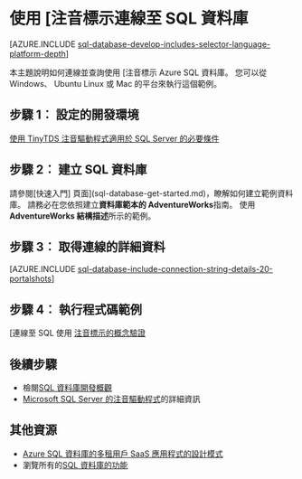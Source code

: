 <properties
    pageTitle="使用 [注音標示連線至 SQL 資料庫 |Microsoft Azure"
    description="讓您可以連線至 Azure SQL 資料庫執行並列文字的程式碼範例。"
    services="sql-database"
    documentationCenter=""
    authors="ajlam"
    manager="jhubbard"
    editor=""/>


<tags
    ms.service="sql-database"
    ms.workload="drivers"
    ms.tgt_pltfrm="na"
    ms.devlang="ruby"
    ms.topic="article"
    ms.date="10/03/2016"
    ms.author="andrela"/>


# <a name="connect-to-sql-database-by-using-ruby"></a>使用 [注音標示連線至 SQL 資料庫 

[AZURE.INCLUDE [sql-database-develop-includes-selector-language-platform-depth](../../includes/sql-database-develop-includes-selector-language-platform-depth.md)] 

本主題說明如何連線並查詢使用 [注音標示 Azure SQL 資料庫。 您可以從 Windows、 Ubuntu Linux 或 Mac 的平台來執行這個範例。

## <a name="step-1-configure-development-environment"></a>步驟 1︰ 設定的開發環境

[使用 TinyTDS 注音驅動程式適用於 SQL Server 的必要條件](https://msdn.microsoft.com/library/mt711041.aspx)

## <a name="step-2-create-a-sql-database"></a>步驟 2︰ 建立 SQL 資料庫

請參閱[快速入門] 頁面](sql-database-get-started.md)，瞭解如何建立範例資料庫。  請務必在您依照建立**資料庫範本的 AdventureWorks**指南。 使用**AdventureWorks 結構描述**所示的範例。

## <a name="step-3-get-connection-details"></a>步驟 3︰ 取得連線的詳細資料

[AZURE.INCLUDE [sql-database-include-connection-string-details-20-portalshots](../../includes/sql-database-include-connection-string-details-20-portalshots.md)]

## <a name="step-4-run-sample-code"></a>步驟 4︰ 執行程式碼範例

[連線至 SQL 使用 [注音標示的概念驗證](http://msdn.microsoft.com/library/mt715797.aspx)

## <a name="next-steps"></a>後續步驟

* 檢閱[SQL 資料庫開發概觀](sql-database-develop-overview.md)
* [Microsoft SQL Server 的注音驅動程式](https://msdn.microsoft.com/library/mt691981.aspx)的詳細資訊

## <a name="additional-resources"></a>其他資源 

* [Azure SQL 資料庫的多租用戶 SaaS 應用程式的設計模式](sql-database-design-patterns-multi-tenancy-saas-applications.md)
* 瀏覽所有的[SQL 資料庫的功能](https://azure.microsoft.com/services/sql-database/)
